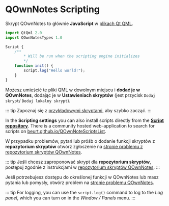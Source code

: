 # QOwnNotes Scripting

Skrypt QOwnNotes to głównie **JavaScript** w [plikach Qt QML](https://doc.qt.io/qt-5/qtqml-index.html).

```js
import QtQml 2.0
import QOwnNotesTypes 1.0

Script {
    /**
        * Will be run when the scripting engine initializes
        */
    function init() {
        script.log("Hello world!");
    }
}
```

Możesz umieścić te pliki QML w dowolnym miejscu i **dodać je w QOwnNotes**, dodając je w **Ustawieniach skryptów** (jest przycisk `Dodaj skrypt`/ `Dodaj lokalny skrypt`).

::: tip
Zapoznaj się z [przykładowymi skryptami](https://github.com/pbek/QOwnNotes/blob/main/docs/scripting/examples), aby szybko zacząć.
:::

In the **Scripting settings** you can also install scripts directly from the [**Script repository**](https://github.com/qownnotes/scripts). There is a community hosted web-application to search for scripts on [beurt.github.io/QOwnNoteScriptsList](https://beurt.github.io/QOwnNoteScriptsList/).

W przypadku problemów, pytań lub próśb o dodanie funkcji skryptów z **repozytorium skryptów** otwórz zgłoszenie na [stronie problemu z repozytorium skryptów QOwnNotes](https://github.com/qownnotes/scripts/issues).

::: tip
Jeśli chcesz zaproponować skrypt dla **repozytorium skryptów**, postępuj zgodnie z instrukcjami w [repozytorium skryptów QOwnNotes](https://github.com/qownnotes/scripts).
:::

Jeśli potrzebujesz dostępu do określonej funkcji w QOwnNotes lub masz pytania lub pomysły, otwórz problem na [stronie problemu QOwnNotes](https://github.com/pbek/QOwnNotes/issues).

::: tip
For logging, you can use the `script.log()` command to log to the *Log panel*, which you can turn on in the *Window / Panels* menu.
:::
